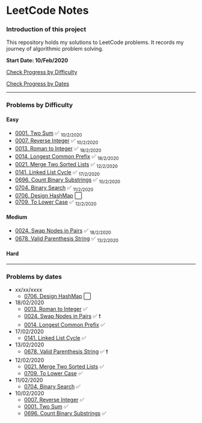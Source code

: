 # LeetCode Notes

### Introduction of this project

This repository holds my solutions to LeetCode problems. It records my journey of algorithmic problem solving.

**Start Date: 10/Feb/2020**

[Check Progress by Difficulty](#difficulty)

[Check Progress by Dates](#dates)

---

### Problems by Difficulty <div id="difficulty"></div>

#### Easy

- [0001. Two Sum](./problems/1.%20Two%20Sum.md) :white_check_mark: <sub>10/2/2020</sub>
- [0007. Reverse Integer](./problems/7.%20Reverse%20Integer.md) :white_check_mark: <sub>10/2/2020</sub>
- [0013. Roman to Integer](./problems/13.%20Roman%20to%20Integer.md) :white_check_mark: <sub>18/2/2020</sub>
- [0014. Longest Common Prefix](./problems/14.%20Longest%20Common%20Prefix.md) :white_check_mark: <sub>18/2/2020</sub>
- [0021. Merge Two Sorted Lists](./problems/21.%20Merge%20Two%20Sorted%20Lists.md) :white_check_mark: <sub>12/2/2020</sub>
- [0141. Linked List Cycle](./problems/141.%20Linked%20List%20Cycle.md) :white_check_mark: <sub>17/2/2020</sub>
- [0696. Count Binary Substrings](./problems/696.%20Count%20Binary%20Substrings.md) :white_check_mark: <sub>10/2/2020</sub>
- [0704. Binary Search](./problems/704.%20Binary%20Search.md) :white_check_mark: <sub>11/2/2020</sub>
- [0706. Design HashMap](./problems/706.%20Design%20HashMap.md) :white_large_square:
- [0709. To Lower Case](./problems/709.%20To%20Lower%20Case.md) :white_check_mark: <sub>12/2/2020</sub>

#### Medium

- [0024. Swap Nodes in Pairs](./problems/24.%20Swap%20Nodes%20in%20Pairs.md) :white_check_mark: <sub>18/2/2020</sub>
- [0678. Valid Parenthesis String](./problems/678.%20Valid%20Parenthesis%20String.md) :white_check_mark: <sub>13/2/2020</sub>

#### Hard

---

### Problems by dates <div id="dates"></div>

- xx/xx/xxxx
  - [0706. Design HashMap](./problems/706.%20Design%20HashMap.md) :white_large_square:
- 18/02/2020
  - [0013. Roman to Integer](./problems/13.%20Roman%20to%20Integer.md) :white_check_mark:
  - [0024. Swap Nodes in Pairs](./problems/24.%20Swap%20Nodes%20in%20Pairs.md) :white_check_mark: :heavy_exclamation_mark:
  - [0014. Longest Common Prefix](./problems/14.%20Longest%20Common%20Prefix.md) :white_check_mark:
- 17/02/2020
  - [0141. Linked List Cycle](./problems/141.%20Linked%20List%20Cycle.md) :white_check_mark:
- 13/02/2020
  - [0678. Valid Parenthesis String](./problems/678.%20Valid%20Parenthesis%20String.md) :white_check_mark: :heavy_exclamation_mark:
- 12/02/2020
  - [0021. Merge Two Sorted Lists](./problems/21.%20Merge%20Two%20Sorted%20Lists.md) :white_check_mark:
  - [0709. To Lower Case](./problems/709.%20To%20Lower%20Case.md) :white_check_mark:
- 11/02/2020
  - [0704. Binary Search](./problems/704.%20Binary%20Search.md) :white_check_mark:
- 10/02/2020
  - [0007. Reverse Integer](./problems/7.%20Reverse%20Integer.md) :white_check_mark:
  - [0001. Two Sum](./problems/1.%20Two%20Sum.md) :white_check_mark:
  - [0696. Count Binary Substrings](./problems/696.%20Count%20Binary%20Substrings.md) :white_check_mark:
